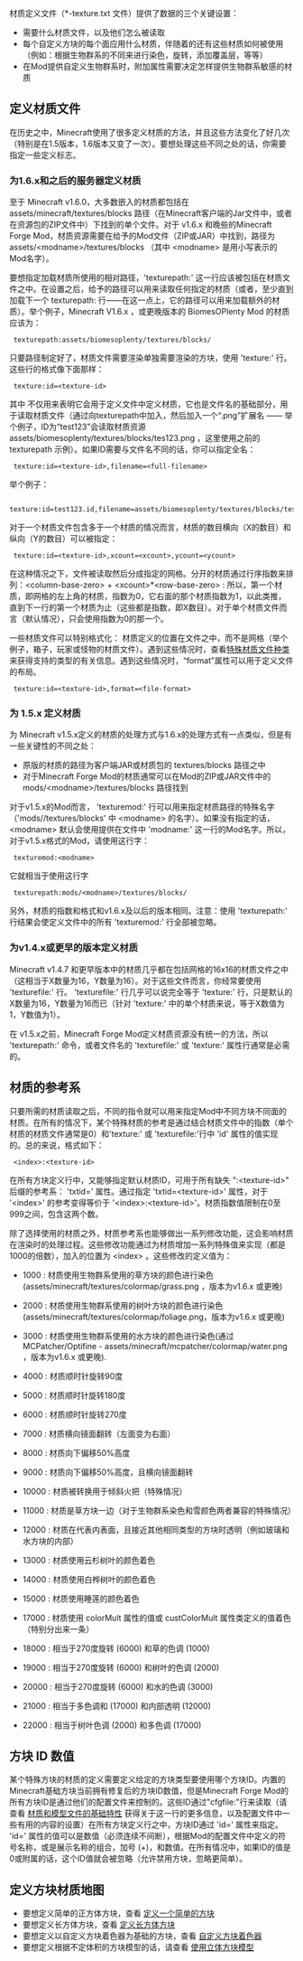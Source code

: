 材质定义文件（*-texture.txt 文件）提供了数据的三个关键设置：
* 需要什么材质文件，以及他们怎么被读取
* 每个自定义方块的每个面应用什么材质，伴随着的还有这些材质如何被使用（例如：根据生物群系的不同来进行染色，旋转，添加覆盖层，等等）
* 在Mod提供自定义生物群系时，附加属性需要决定怎样提供生物群系敏感的材质

## 定义材质文件
在历史之中，Minecraft使用了很多定义材质的方法，并且这些方法变化了好几次（特别是在1.5版本，1.6版本又变了一次）。要想处理这些不同之处的话，你需要指定一些定义标志。

### 为1.6.x和之后的服务器定义材质
至于 Minecraft v1.6.0，大多数嵌入的材质都包括在 assets/minecraft/textures/blocks 路径（在Minecraft客户端的Jar文件中，或者在资源包的ZIP文件中）下找到的单个文件。对于 v1.6.x 和晚些的Minecraft Forge Mod，材质资源需要在给予的Mod文件（ZIP或JAR）中找到，路径为 assets/\<modname\>/textures/blocks （其中 \<modname\> 是用小写表示的Mod名字）。

要想指定加载材质所使用的相对路径，'texturepath:' 这一行应该被包括在材质文件之中。在设置之后，给予的路径可以用来读取任何指定的材质（或者，至少直到加载下一个 texturepath: 行——在这一点上，它的路径可以用来加载额外的材质）。举个例子，Minecraft V1.6.x ，或更晚版本的 BiomesOPlenty Mod 的材质应该为：

     texturepath:assets/biomesoplenty/textures/blocks/

只要路径制定好了，材质文件需要渲染单独需要渲染的方块，使用 'texture:' 行。这些行的格式像下面那样：

     texture:id=<texture-id>

其中 <texture-id> 不仅用来表明它会用于定义文件中定义材质，它也是文件名的基础部分，用于读取材质文件（通过向texturepath中加入<texture-id>，然后加入一个“.png”扩展名 —— 举个例子，ID为“test123”会读取材质资源 assets/biomesoplenty/textures/blocks/tes123.png ，这里使用之前的 texturepath 示例）。如果ID需要与文件名不同的话，你可以指定全名：

     texture:id=<texture-id>,filename=<full-filename>

举个例子：

     texture:id=test123.id,filename=assets/biomesoplenty/textures/blocks/tes123.png

对于一个材质文件包含多于一个材质的情况而言，材质的数目横向（X的数目）和纵向（Y的数目）可以被指定：

     texture:id=<texture-id>,xcount=<xcount>,ycount=<ycount>

在这种情况之下，文件被读取然后分成指定的网格。分开的材质通过行序指数来排列：\<column-base-zero\> + \<xcount\>*\<row-base-zero\> : 所以，第一个材质，即网格的左上角的材质，指数为0，它右面的那个材质指数为1，以此类推，直到下一行的第一个材质为止（这些都是指数，即X数目）。对于单个材质文件而言（默认情况），只会使用指数为0的那一个。

一些材质文件可以特别格式化： 材质定义的位置在文件之中，而不是网格（举个例子，箱子，玩家或怪物的材质文件）。遇到这些情况时，查看[特殊材质文件种类](/Special-texture-file-types.md)来获得支持的类型的有关信息。遇到这些情况时，“format”属性可以用于定义文件的布局。

     texture:id=<texture-id>,format=<file-format>

### 为 1.5.x 定义材质
为 Minecraft v1.5.x定义的材质的处理方式与1.6.x的处理方式有一点类似，但是有一些关键性的不同之处：
* 原版的材质的路径为客户端JAR或材质包的 textures/blocks 路径之中
* 对于Minecraft Forge Mod的材质通常可以在Mod的ZIP或JAR文件中的mods/\<modname\>/textures/blocks 路径找到

对于v1.5.x的Mod而言， 'texturemod:' 行可以用来指定材质路径的特殊名字（'mods/<modname>/textures/blocks' 中 \<modname\> 的名字）。如果没有指定的话， \<modname\> 默认会使用提供在文件中 'modname:' 这一行的Mod名字。所以，对于v1.5.x格式的Mod，请使用这行字：

     texturemod:<modname>

它就相当于使用这行字

     texturepath:mods/<modname>/textures/blocks/

另外，材质的指数和格式和v1.6.x及以后的版本相同。注意：使用 'texturepath:' 行结果会使定义文件中的所有 'texturemod:' 行全部被忽略。

### 为v1.4.x或更早的版本定义材质
Minecraft v1.4.7 和更早版本中的材质几乎都在包括网格的16x16的材质文件之中（这相当于X数量为16，Y数量为16）。对于这些文件而言，你经常要使用 'texturefile:' 行。 'texturefile:' 行几乎可以说完全等于 'texture:' 行，只是默认的X数量为16，Y数量为16而已（针对 'texture:' 中的单个材质来说，等于X数值为1，Y数值为1）。

在 v1.5.x之前，Minecraft Forge Mod定义材质资源没有统一的方法，所以 'texturepath:' 命令，或者文件名的 'texturefile:' 或 'texture:' 属性行通常是必需的。

## 材质的参考系
只要所需的材质读取之后，不同的指令就可以用来指定Mod中不同方块不同面的材质。在所有的情况下，某个特殊材质的参考是通过结合材质文件中的指数（单个材质的材质文件通常是0）和'texture:' 或 'texturefile:'行中 'id' 属性的值实现的。总的来说，格式如下：

     <index>:<texture-id>

在所有方块定义行中，又能够指定默认材质ID，可用于所有缺失 ":\<texture-id\>" 后缀的参考系： 'txtid=' 属性。通过指定 'txtid=\<texture-id\>' 属性，对于 '\<index\>' 的参考变得等价于 '\<index\>:\<texture-id\>'。材质指数值限制在0至999之间，包含这两个数。

除了选择使用的材质之外，材质参考系也能够做出一系列修改功能，这会影响材质在渲染时的处理过程。这些修改功能通过为材质增加一系列特殊值来实现（都是1000的倍数），加入的位置为 \<index\> 。这些修改的定义值为：

* 1000 : 材质使用生物群系使用的草方块的颜色进行染色(assets/minecraft/textures/colormap/grass.png ，版本为v1.6.x 或更晚)

* 2000 : 材质使用生物群系使用的树叶方块的颜色进行染色(assets/minecraft/textures/colormap/foliage.png，版本为v1.6.x 或更晚)

* 3000 : 材质使用生物群系使用的水方块的颜色进行染色(通过 MCPatcher/Optifine - assets/minecraft/mcpatcher/colormap/water.png ，版本为v1.6.x 或更晚).

* 4000 : 材质顺时针旋转90度

* 5000 : 材质顺时针旋转180度

* 6000 : 材质顺时针旋转270度

* 7000 : 材质横向镜面翻转（左面变为右面）

* 8000 : 材质向下偏移50%高度

* 9000 : 材质向下偏移50%高度，且横向镜面翻转

* 10000 : 材质被转换用于倾斜火把（特殊情况）

* 11000 : 材质是草方块一边（对于生物群系染色和雪颜色两者兼容的特殊情况）

* 12000 : 材质在代表内表面，且接近其他相同类型的方块时透明（例如玻璃和水方块的内部）

* 13000 : 材质使用云杉树叶的颜色着色

* 14000 : 材质使用白桦树叶的颜色着色

* 15000 : 材质使用睡莲的颜色着色

* 17000 : 材质使用 colorMult 属性的值或 custColorMult 属性类定义的值着色（特别分出来一条）

* 18000 : 相当于270度旋转 (6000) 和草的色调 (1000)

* 19000 : 相当于270度旋转 (6000) 和树叶的色调 (2000)

* 20000 : 相当于270度旋转 (6000) 和水的色调 (3000)

* 21000 : 相当于多色调和 (17000) 和内部透明 (12000)

* 22000 : 相当于树叶色调 (2000) 和多色调 (17000)

## 方块 ID 数值
某个特殊方块的材质的定义需要定义给定的方块类型要使用哪个方块ID。内置的Minecraft基础方块当前拥有修复后的方块ID数值，但是Minecraft Forge Mod的所有方块ID是通过他们的配置文件来控制的。这些ID通过"cfgfile:"行来读取（请查看 [材质和模型文件的基础特性](/Common-Features-for-Texture-and-Model-Definition-Files.md) 获得关于这一行的更多信息，以及配置文件中一些有用的内容的设置）在所有方块定义行之中，方块ID通过 'id=' 属性来指定。 'id=' 属性的值可以是数值（必须连续不间断），根据Mod的配置文件中定义的符号名称，或是展示名称的组合，加号 (\+)，和数值。在所有情况中，如果ID的值是0或附属的话，这个ID值就会被忽略（允许禁用方块，忽略更简单）。
## 定义方块材质地图
* 要想定义简单的正方体方块，查看 [定义一个简单的方块](/Defining-a-Simple-Block.md)
* 要想定义长方体方块，查看 [定义长方体方块](/Defining-a-Cuboid-Block.md)
* 要想定义以自定义方块着色器为基础的方块，查看 [自定义方块着色器](/Defining-a-Block-using-a-Custom-Block-Renderer.md)
* 要想定义根据不定体积的方块模型的话，请查看 [使用立体方块模型](/Defining-a-block-using-a-volumetric-block-model.md)

